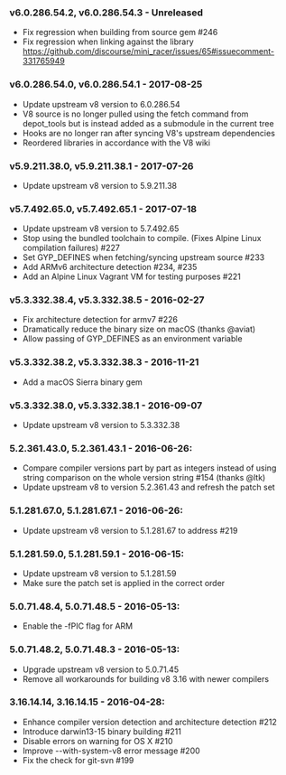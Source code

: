 ### v6.0.286.54.2, v6.0.286.54.3 - Unreleased

* Fix regression when building from source gem #246
* Fix regression when linking against the library
  https://github.com/discourse/mini_racer/issues/65#issuecomment-331765949

### v6.0.286.54.0, v6.0.286.54.1 - 2017-08-25

* Update upstream v8 version to 6.0.286.54
* V8 source is no longer pulled using the fetch command from depot_tools but is
  instead added as a submodule in the current tree
* Hooks are no longer ran after syncing V8's upstream dependencies
* Reordered libraries in accordance with the V8 wiki

### v5.9.211.38.0, v5.9.211.38.1 - 2017-07-26

* Update upstream v8 version to 5.9.211.38

### v5.7.492.65.0, v5.7.492.65.1 - 2017-07-18

* Update upstream v8 version to 5.7.492.65
* Stop using the bundled toolchain to compile. (Fixes Alpine Linux compilation
  failures) #227
* Set GYP_DEFINES when fetching/syncing upstream source #233
* Add ARMv6 architecture detection #234, #235
* Add an Alpine Linux Vagrant VM for testing purposes #221

### v5.3.332.38.4, v5.3.332.38.5 - 2016-02-27

* Fix architecture detection for armv7 #226
* Dramatically reduce the binary size on macOS (thanks @aviat)
* Allow passing of GYP_DEFINES as an environment variable

### v5.3.332.38.2, v5.3.332.38.3 - 2016-11-21

* Add a macOS Sierra binary gem

### v5.3.332.38.0, v5.3.332.38.1 - 2016-09-07

* Update upstream v8 version to 5.3.332.38

### 5.2.361.43.0, 5.2.361.43.1 - 2016-06-26:

* Compare compiler versions part by part as integers instead of using string
  comparison on the whole version string #154 (thanks @ltk)
* Update upstream v8 to version 5.2.361.43 and refresh the patch set

### 5.1.281.67.0, 5.1.281.67.1 - 2016-06-26:

* Update upstream v8 version to 5.1.281.67 to address #219

### 5.1.281.59.0, 5.1.281.59.1 - 2016-06-15:

* Update upstream v8 version to 5.1.281.59
* Make sure the patch set is applied in the correct order

### 5.0.71.48.4, 5.0.71.48.5 - 2016-05-13:

* Enable the -fPIC flag for ARM

### 5.0.71.48.2, 5.0.71.48.3 - 2016-05-13:

* Upgrade upstream v8 version to 5.0.71.45
* Remove all workarounds for building v8 3.16 with newer compilers

### 3.16.14.14, 3.16.14.15 - 2016-04-28:

* Enhance compiler version detection and architecture detection #212
* Introduce darwin13-15 binary building #211
* Disable errors on warning for OS X #210
* Improve --with-system-v8 error message #200
* Fix the check for git-svn #199
